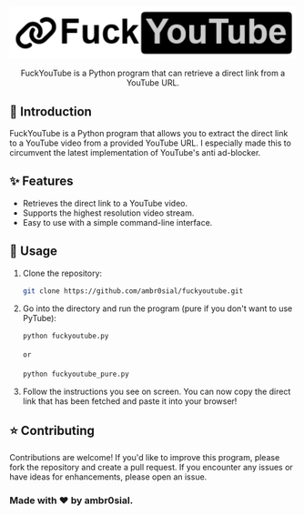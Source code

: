 <p align="center">
  <a href="https://github.com/ambr0sial/fuckyoutube"><img src="assets/fuckyoutube.png" alt="FuckYouTube" width="512" /></a> 
</p>
<p align="center">
  FuckYouTube is a Python program that can retrieve a direct link from a YouTube URL.
</p>

## 🌹 Introduction

FuckYouTube is a Python program that allows you to extract the direct link to a YouTube video from a provided YouTube URL. I especially made this to circumvent the latest implementation of YouTube's anti ad-blocker.

## ✨ Features

- Retrieves the direct link to a YouTube video.
- Supports the highest resolution video stream.
- Easy to use with a simple command-line interface.

## 🌸 Usage

1. Clone the repository:

   ```bash
   git clone https://github.com/ambr0sial/fuckyoutube.git
   ```

2. Go into the directory and run the program (pure if you don't want to use PyTube):
   ```bash
   python fuckyoutube.py
   
   or
   
   python fuckyoutube_pure.py
   ```

3. Follow the instructions you see on screen. You can now copy the direct link that has been fetched and paste it into your browser!

## ⭐ Contributing

Contributions are welcome! If you'd like to improve this program, please fork the repository and create a pull request. If you encounter any issues or have ideas for enhancements, please open an issue.

### Made with ❤ by ambr0sial.
